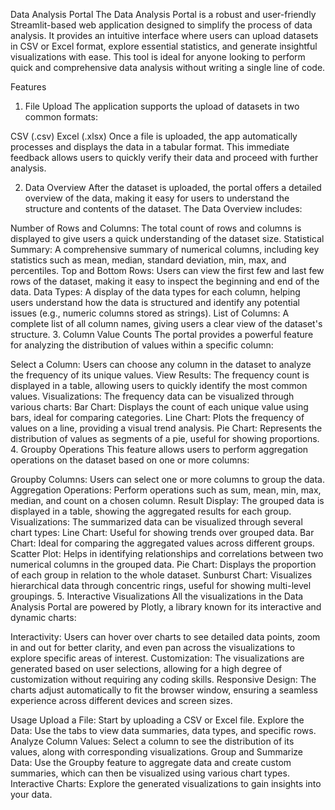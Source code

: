 Data Analysis Portal
The Data Analysis Portal is a robust and user-friendly Streamlit-based web application designed to simplify the process of data analysis. It provides an intuitive interface where users can upload datasets in CSV or Excel format, explore essential statistics, and generate insightful visualizations with ease. This tool is ideal for anyone looking to perform quick and comprehensive data analysis without writing a single line of code.

Features
1. File Upload
The application supports the upload of datasets in two common formats:

CSV (.csv)
Excel (.xlsx)
Once a file is uploaded, the app automatically processes and displays the data in a tabular format. This immediate feedback allows users to quickly verify their data and proceed with further analysis.

2. Data Overview
After the dataset is uploaded, the portal offers a detailed overview of the data, making it easy for users to understand the structure and contents of the dataset. The Data Overview includes:

Number of Rows and Columns: The total count of rows and columns is displayed to give users a quick understanding of the dataset size.
Statistical Summary: A comprehensive summary of numerical columns, including key statistics such as mean, median, standard deviation, min, max, and percentiles.
Top and Bottom Rows: Users can view the first few and last few rows of the dataset, making it easy to inspect the beginning and end of the data.
Data Types: A display of the data types for each column, helping users understand how the data is structured and identify any potential issues (e.g., numeric columns stored as strings).
List of Columns: A complete list of all column names, giving users a clear view of the dataset's structure.
3. Column Value Counts
The portal provides a powerful feature for analyzing the distribution of values within a specific column:

Select a Column: Users can choose any column in the dataset to analyze the frequency of its unique values.
View Results: The frequency count is displayed in a table, allowing users to quickly identify the most common values.
Visualizations: The frequency data can be visualized through various charts:
Bar Chart: Displays the count of each unique value using bars, ideal for comparing categories.
Line Chart: Plots the frequency of values on a line, providing a visual trend analysis.
Pie Chart: Represents the distribution of values as segments of a pie, useful for showing proportions.
4. Groupby Operations
This feature allows users to perform aggregation operations on the dataset based on one or more columns:

Groupby Columns: Users can select one or more columns to group the data.
Aggregation Operations: Perform operations such as sum, mean, min, max, median, and count on a chosen column.
Result Display: The grouped data is displayed in a table, showing the aggregated results for each group.
Visualizations: The summarized data can be visualized through several chart types:
Line Chart: Useful for showing trends over grouped data.
Bar Chart: Ideal for comparing the aggregated values across different groups.
Scatter Plot: Helps in identifying relationships and correlations between two numerical columns in the grouped data.
Pie Chart: Displays the proportion of each group in relation to the whole dataset.
Sunburst Chart: Visualizes hierarchical data through concentric rings, useful for showing multi-level groupings.
5. Interactive Visualizations
All the visualizations in the Data Analysis Portal are powered by Plotly, a library known for its interactive and dynamic charts:

Interactivity: Users can hover over charts to see detailed data points, zoom in and out for better clarity, and even pan across the visualizations to explore specific areas of interest.
Customization: The visualizations are generated based on user selections, allowing for a high degree of customization without requiring any coding skills.
Responsive Design: The charts adjust automatically to fit the browser window, ensuring a seamless experience across different devices and screen sizes.

Usage
Upload a File: Start by uploading a CSV or Excel file.
Explore the Data: Use the tabs to view data summaries, data types, and specific rows.
Analyze Column Values: Select a column to see the distribution of its values, along with corresponding visualizations.
Group and Summarize Data: Use the Groupby feature to aggregate data and create custom summaries, which can then be visualized using various chart types.
Interactive Charts: Explore the generated visualizations to gain insights into your data.

